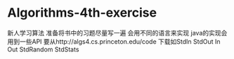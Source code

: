 # Algorithms-4th-exercise

新人学习算法 准备将书中的习题尽量写一遍 会用不同的语言来实现
java的实现会用到一些API 要从http://algs4.cs.princeton.edu/code 下载如StdIn StdOut In Out StdRandom StdStats
